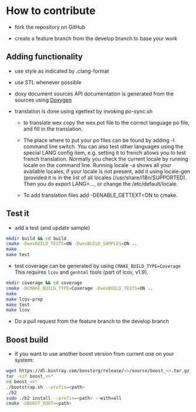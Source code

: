 # How to contribute

- fork the repository on GitHub

- create a feature branch from the develop branch to base your work

## Adding functionality

- use style as indicated by .clang-format

- use STL whenever possible

- doxy document sources
  API documentation is generated from the sources
  using [Doxygen](http://www.stack.nl/~dimitri/doxygen/)

- translation is done using xgettext by invoking po-sync.sh
  - to translate wex copy the wex.pot file to the correct language po
    file, and fill in the translation.

  - The place where to put your po files can be found by adding -l command line switch.
    You can also test other languages using the special LANG config item,
    e.g. setting it to french allows you to test french translation.
    Normally you check the current locale by running locale on the
    command line. Running locale -a shows all your available locales, if your
    locale is not present, add it using locale-gen (provided it is in
    the list of all locales (/usr/share/i18n/SUPPORTED).
    Then you do export LANG=..., or change the /etc/default/locale.

  - To add translation files add -DENABLE_GETTEXT=ON to cmake.

## Test it
- add a test (and update sample)

```bash
mkdir build && cd build
cmake -DwexBUILD_TESTS=ON -DwexBUILD_SAMPLES=ON ..
make
make test
```

- test coverage can be generated by using `CMAKE_BUILD_TYPE=Coverage`
  This requires `lcov` and `genhtml` tools (part of lcov, v1.9).

```bash
mkdir coverage && cd coverage
cmake -DCMAKE_BUILD_TYPE=Coverage -DwexBUILD_TESTS=ON ..
make
make lcov-prep
make test
make lcov
```

- Do a pull request from the feature branch to the develop branch

## Boost build

- if you want to use another boost version from current one on your system:

```bash
wget https://dl.bintray.com/boostorg/release/<>/source/boost_<>.tar.gz
tar -xzf boost_<>*
cd boost_<>*
./bootstrap.sh --prefix=<path>
./b2
sudo ./b2 install --prefix=<path> --with=all
cmake -DBOOST_ROOT=<path>
```
